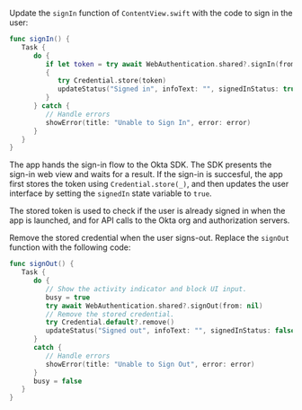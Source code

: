 Update the `signIn` function of `ContentView.swift` with the code to sign in the user:

```swift
func signIn() {
   Task {
      do {
         if let token = try await WebAuthentication.shared?.signIn(from: nil)
         {
            try Credential.store(token)
            updateStatus("Signed in", infoText: "", signedInStatus: true)
         }
      } catch {
         // Handle errors
         showError(title: "Unable to Sign In", error: error)
      }
   }
}
```

The app hands the sign-in flow to the Okta SDK. The SDK presents the sign-in web view and waits for a result. If the sign-in is succesful, the app first stores the token using `Credential.store(_)`, and then updates the user interface by setting the `signedIn` state variable to `true`.

The stored token is used to check if the user is already signed in when the app is launched, and for API calls to the Okta org and authorization servers.

Remove the stored credential when the user signs-out. Replace the `signOut` function with the following code:

```swift
func signOut() {
   Task {
      do {
         // Show the activity indicator and block UI input.
         busy = true
         try await WebAuthentication.shared?.signOut(from: nil)
         // Remove the stored credential.
         try Credential.default?.remove()
         updateStatus("Signed out", infoText: "", signedInStatus: false)
      }
      catch {
         // Handle errors
         showError(title: "Unable to Sign Out", error: error)
      }
      busy = false
   }
}
```
